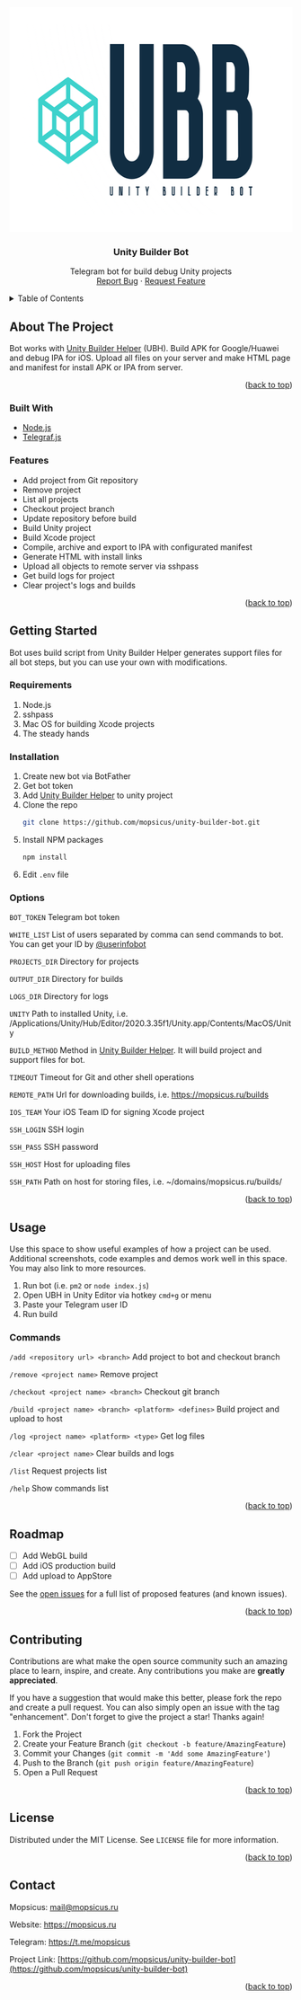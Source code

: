 <div id="top"></div>
<!--
*** Thanks for checking out the Best-README-Template. If you have a suggestion
*** that would make this better, please fork the repo and create a pull request
*** or simply open an issue with the tag "enhancement".
*** Don't forget to give the project a star!
*** Thanks again! Now go create something AMAZING! :D
-->


<!-- PROJECT LOGO -->
<br />
<div align="center">
  <a href="https://github.com/mopsicus/unity-builder-bot">
    <img src="images/logo.png" alt="Logo" width="640" height="400">
  </a>

<h3 align="center">Unity Builder Bot</h3>

  <p align="center">
Telegram bot for build debug Unity projects
    <br />
    <a href="https://github.com/mopsicus/unity-builder-bot/issues">Report Bug</a>
    ·
    <a href="https://github.com/mopsicus/unity-builder-bot/issues">Request Feature</a>
  </p>
</div>



<!-- TABLE OF CONTENTS -->
<details>
  <summary>Table of Contents</summary>
  <ol>
    <li>
      <a href="#about-the-project">About The Project</a>
      <ul>
        <li><a href="#built-with">Built With</a></li>
        <li><a href="#features">Features</a></li>
      </ul>
    </li>
    <li>
      <a href="#getting-started">Getting Started</a>
      <ul>
        <li><a href="#requirements">Requirements</a></li>
        <li><a href="#installation">Installation</a></li>
        <li><a href="#options">Options</a></li>
      </ul>
    </li>
    <li>
      <a href="#usage">Usage</a>
      <ul>
        <li><a href="#commands">Commands</a></li>
      </ul>      
    </li>
    <li><a href="#roadmap">Roadmap</a></li>
    <li><a href="#contributing">Contributing</a></li>
    <li><a href="#license">License</a></li>
    <li><a href="#contact">Contact</a></li>
  </ol>
</details>



<!-- ABOUT THE PROJECT -->
## About The Project

Bot works with <a href="https://github.com/mopsicus/unity-builder-helper">Unity Builder Helper</a> (UBH). Build APK for Google/Huawei and debug IPA for iOS. Upload all files on your server and make HTML page and manifest for install APK or IPA from server.

<p align="right">(<a href="#top">back to top</a>)</p>


### Built With

* [Node.js](https://nodejs.org)
* [Telegraf.js](https://telegraf.js.org)

### Features

* Add project from Git repository
* Remove project
* List all projects
* Checkout project branch
* Update repository before build
* Build Unity project
* Build Xcode project
* Compile, archive and export to IPA with configurated manifest
* Generate HTML with install links
* Upload all objects to remote server via sshpass
* Get build logs for project
* Clear project's logs and builds

<p align="right">(<a href="#top">back to top</a>)</p>

<!-- GETTING STARTED -->
## Getting Started

Bot uses build script from Unity Builder Helper generates support files for all bot steps, but you can use your own with modifications.

### Requirements
1. Node.js
2. sshpass
3. Mac OS for building Xcode projects
4. The steady hands

### Installation

1. Create new bot via BotFather
2. Get bot token
3. Add [Unity Builder Helper](https://github.com/mopsicus/unity-builder-helper) to unity project
4. Clone the repo
   ```sh
   git clone https://github.com/mopsicus/unity-builder-bot.git
   ```
5. Install NPM packages
   ```sh
   npm install
   ```
6. Edit `.env` file

### Options

`BOT_TOKEN` Telegram bot token

`WHITE_LIST` List of users separated by comma can send commands to bot. You can get your ID by [@userinfobot](https://t.me/userinfobot)

`PROJECTS_DIR` Directory for projects

`OUTPUT_DIR` Directory for builds

`LOGS_DIR` Directory for logs

`UNITY` Path to installed Unity, i.e. /Applications/Unity/Hub/Editor/2020.3.35f1/Unity.app/Contents/MacOS/Unity

`BUILD_METHOD` Method in [Unity Builder Helper](https://github.com/mopsicus/unity-builder-helper). It will build project and support files for bot.

`TIMEOUT` Timeout for Git and other shell operations

`REMOTE_PATH` Url for downloading builds, i.e. https://mopsicus.ru/builds

`IOS_TEAM` Your iOS Team ID for signing Xcode project

`SSH_LOGIN` SSH login

`SSH_PASS` SSH password

`SSH_HOST` Host for uploading files

`SSH_PATH` Path on host for storing files, i.e. ~/domains/mopsicus.ru/builds/

<p align="right">(<a href="#top">back to top</a>)</p>


<!-- USAGE EXAMPLES -->
## Usage

Use this space to show useful examples of how a project can be used. Additional screenshots, code examples and demos work well in this space. You may also link to more resources.

1. Run bot (i.e. `pm2` or `node index.js`)
2. Open UBH in Unity Editor via hotkey `cmd+g` or menu
3. Paste your Telegram user ID 
4. Run build 

### Commands
`/add <repository url> <branch>` Add project to bot and checkout branch

`/remove <project name>` Remove project

`/checkout <project name> <branch>` Checkout git branch

`/build <project name> <branch> <platform> <defines>` Build project and upload to host

`/log <project name> <platform> <type>` Get log files

`/clear <project name>` Clear builds and logs

`/list` Request projects list

`/help` Show commands list

<p align="right">(<a href="#top">back to top</a>)</p>

<!-- ROADMAP -->
## Roadmap

- [ ] Add WebGL build
- [ ] Add iOS production build
- [ ] Add upload to AppStore

See the [open issues](https://github.com/mopsicus/unity-builder-bot/issues) for a full list of proposed features (and known issues).

<p align="right">(<a href="#top">back to top</a>)</p>



<!-- CONTRIBUTING -->
## Contributing

Contributions are what make the open source community such an amazing place to learn, inspire, and create. Any contributions you make are **greatly appreciated**.

If you have a suggestion that would make this better, please fork the repo and create a pull request. You can also simply open an issue with the tag "enhancement".
Don't forget to give the project a star! Thanks again!

1. Fork the Project
2. Create your Feature Branch (`git checkout -b feature/AmazingFeature`)
3. Commit your Changes (`git commit -m 'Add some AmazingFeature'`)
4. Push to the Branch (`git push origin feature/AmazingFeature`)
5. Open a Pull Request

<p align="right">(<a href="#top">back to top</a>)</p>



<!-- LICENSE -->
## License

Distributed under the MIT License. See `LICENSE` file for more information.

<p align="right">(<a href="#top">back to top</a>)</p>



<!-- CONTACT -->
## Contact

Mopsicus: mail@mopsicus.ru

Website: https://mopsicus.ru

Telegram: https://t.me/mopsicus 

Project Link: [https://github.com/mopsicus/unity-builder-bot](https://github.com/mopsicus/unity-builder-bot)

<p align="right">(<a href="#top">back to top</a>)</p>
